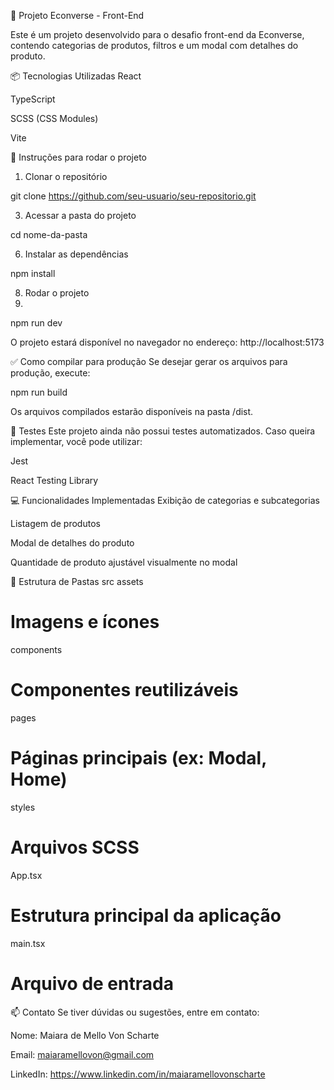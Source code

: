 🛒 Projeto Econverse - Front-End

Este é um projeto desenvolvido para o desafio front-end da Econverse, contendo categorias de produtos, filtros e um modal com detalhes do produto.

📦 Tecnologias Utilizadas
React

TypeScript

SCSS (CSS Modules)

Vite

🚀 Instruções para rodar o projeto
1. Clonar o repositório
   
git clone https://github.com/seu-usuario/seu-repositorio.git

3. Acessar a pasta do projeto

cd nome-da-pasta

6. Instalar as dependências
   
npm install

8. Rodar o projeto
9. 
npm run dev

O projeto estará disponível no navegador no endereço: http://localhost:5173

✅ Como compilar para produção
Se desejar gerar os arquivos para produção, execute:

npm run build

Os arquivos compilados estarão disponíveis na pasta /dist.

🧪 Testes
Este projeto ainda não possui testes automatizados.
Caso queira implementar, você pode utilizar:

Jest

React Testing Library

💻 Funcionalidades Implementadas
Exibição de categorias e subcategorias

Listagem de produtos

Modal de detalhes do produto

Quantidade de produto ajustável visualmente no modal

📂 Estrutura de Pastas
src
assets         
# Imagens e ícones
components     
# Componentes reutilizáveis
pages           
# Páginas principais (ex: Modal, Home)
styles          
# Arquivos SCSS
App.tsx         
# Estrutura principal da aplicação
main.tsx        
# Arquivo de entrada

📫 Contato
Se tiver dúvidas ou sugestões, entre em contato:

Nome: Maiara de Mello Von Scharte

Email: maiaramellovon@gmail.com

LinkedIn: https://www.linkedin.com/in/maiaramellovonscharte

